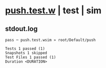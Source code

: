 # [push.test.w](../../../../../../tests/sdk_tests/queue/push.test.w) | test | sim

## stdout.log
```log
pass ─ push.test.wsim » root/Default/push

Tests 1 passed (1)
Snapshots 1 skipped
Test Files 1 passed (1)
Duration <DURATION>
```

